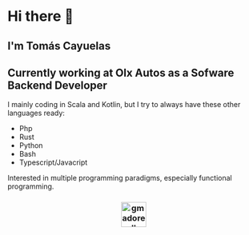 # Hi there 👋

## I'm Tomás Cayuelas

## Currently working at Olx Autos as a Sofware Backend Developer

I mainly coding in Scala and Kotlin, but I try to always have these other languages ready: 
 - Php
 - Rust
 - Python
 - Bash
 - Typescript/Javacript

Interested in multiple programming paradigms, especially functional programming.

<h3 align="center"> <a href="https://www.linkedin.com/in/gersonpozo" target="blank"><img align="center" src="https://cdn.jsdelivr.net/npm/simple-icons@3.0.1/icons/linkedin.svg" alt="gmadorell" height="50" width="50" /></a> </h3>
